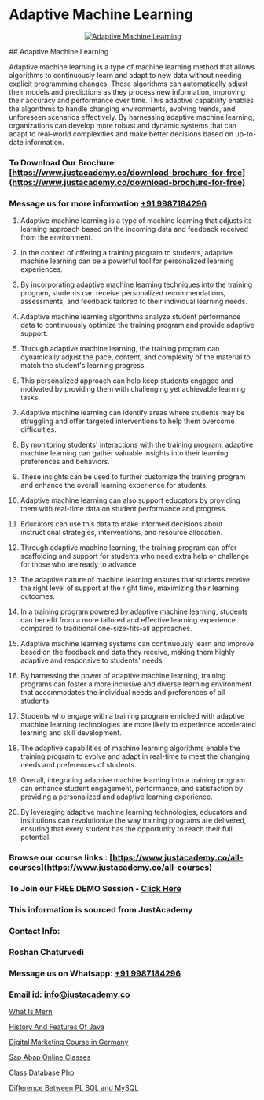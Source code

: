 # Adaptive Machine Learning

<p align="center">
  <a href="https://justacademy.co/course-detail/machine-learning">
    <img src="https://justacademy.co/storage2/course_image/1709713428_course_image.webp" alt="Adaptive Machine Learning">
  </a>
</p>
## Adaptive Machine Learning

Adaptive machine learning is a type of machine learning method that allows algorithms to continuously learn and adapt to new data without needing explicit programming changes. These algorithms can automatically adjust their models and predictions as they process new information, improving their accuracy and performance over time. This adaptive capability enables the algorithms to handle changing environments, evolving trends, and unforeseen scenarios effectively. By harnessing adaptive machine learning, organizations can develop more robust and dynamic systems that can adapt to real-world complexities and make better decisions based on up-to-date information.
### To Download Our Brochure [https://www.justacademy.co/download-brochure-for-free](https://www.justacademy.co/download-brochure-for-free)
### Message us for more information [+91 9987184296](https://api.whatsapp.com/send?phone=919987184296)
1) Adaptive machine learning is a type of machine learning that adjusts its learning approach based on the incoming data and feedback received from the environment.

2) In the context of offering a training program to students, adaptive machine learning can be a powerful tool for personalized learning experiences.

3) By incorporating adaptive machine learning techniques into the training program, students can receive personalized recommendations, assessments, and feedback tailored to their individual learning needs.

4) Adaptive machine learning algorithms analyze student performance data to continuously optimize the training program and provide adaptive support.

5) Through adaptive machine learning, the training program can dynamically adjust the pace, content, and complexity of the material to match the student's learning progress.

6) This personalized approach can help keep students engaged and motivated by providing them with challenging yet achievable learning tasks.

7) Adaptive machine learning can identify areas where students may be struggling and offer targeted interventions to help them overcome difficulties.

8) By monitoring students' interactions with the training program, adaptive machine learning can gather valuable insights into their learning preferences and behaviors.

9) These insights can be used to further customize the training program and enhance the overall learning experience for students.

10) Adaptive machine learning can also support educators by providing them with real-time data on student performance and progress.

11) Educators can use this data to make informed decisions about instructional strategies, interventions, and resource allocation.

12) Through adaptive machine learning, the training program can offer scaffolding and support for students who need extra help or challenge for those who are ready to advance.

13) The adaptive nature of machine learning ensures that students receive the right level of support at the right time, maximizing their learning outcomes.

14) In a training program powered by adaptive machine learning, students can benefit from a more tailored and effective learning experience compared to traditional one-size-fits-all approaches.

15) Adaptive machine learning systems can continuously learn and improve based on the feedback and data they receive, making them highly adaptive and responsive to students' needs.

16) By harnessing the power of adaptive machine learning, training programs can foster a more inclusive and diverse learning environment that accommodates the individual needs and preferences of all students.

17) Students who engage with a training program enriched with adaptive machine learning technologies are more likely to experience accelerated learning and skill development.

18) The adaptive capabilities of machine learning algorithms enable the training program to evolve and adapt in real-time to meet the changing needs and preferences of students.

19) Overall, integrating adaptive machine learning into a training program can enhance student engagement, performance, and satisfaction by providing a personalized and adaptive learning experience.

20) By leveraging adaptive machine learning technologies, educators and institutions can revolutionize the way training programs are delivered, ensuring that every student has the opportunity to reach their full potential.

### Browse our course links : [https://www.justacademy.co/all-courses](https://www.justacademy.co/all-courses) 
### To Join our FREE DEMO Session - [Click Here](https://www.justacademy.co/register-for-course-demo)


### This information is sourced from JustAcademy
### Contact Info:
### Roshan Chaturvedi
### Message us on Whatsapp: [+91 9987184296](https://api.whatsapp.com/send?phone=919987184296)
### Email id: [info@justacademy.co](mailto:info@justacademy.co)
                
[What Is Mern](https://www.linkedin.com/pulse/what-mern-justacademy-chennai-wy77e?trackingId=nAJ5rI6RCWe1BjslHH5%2F5Q%3D%3D&lipi=urn%3Ali%3Apage%3Ad_flagship3_company_admin%3BY%2BEec76oRFK6%2FI%2F%2BB9X%2Fdw%3D%3D)

[History And Features Of Java](https://www.linkedin.com/pulse/history-features-java-justacademy-beangaluru-i3wxe?trackingId=V2OqeiA0coQahs5U2G5Q9w%3D%3D&lipi=urn%3Ali%3Apage%3Ad_flagship3_company_admin%3BdtMOk%2FoJQbqjCxIYjkJm%2FA%3D%3D)

[Digital Marketing Course in Germany](https://medium.com/@roneet705/digital-marketing-course-in-germany-28bd092bed75)

[Sap Abap Online Classes](https://medium.com/@AkashSingh2052/sap-abap-online-classes-3b3c28c64c08)

[Class Database Php](https://justacademyin.github.io/justacademy/class-database-php)

[Difference Between PL SQL and MySQL](https://justacademyin.github.io/justacademy/difference-between-pl-sql-and-mysql)

